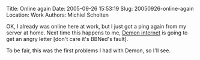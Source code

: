 Title: Online again
Date: 2005-09-26 15:53:19
Slug: 20050926-online-again
Location: Work
Authors: Michiel Scholten

<p>OK, I already was online here at work, but I just got a ping again from my server at home. Next time this happens to me, <a href="http://www.demon.nl/">Demon internet</a> is going to get an angry letter [don't care it's BBNed's fault].</p>

<p>To be fair, this was the first problems I had with Demon, so I'll see.</p>